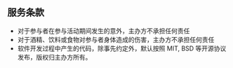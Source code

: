 ## 服务条款

- 对于参与者在参与活动期间发生的意外，主办方不承担任何责任
- 对于酒精、饮料或食物对参与者身体造成的伤害，主办方不承担任何责任
- 软件开发过程中产生的代码，除事先约定外，默认按照 MIT, BSD 等开源协议发布，版权归主办方所有。

